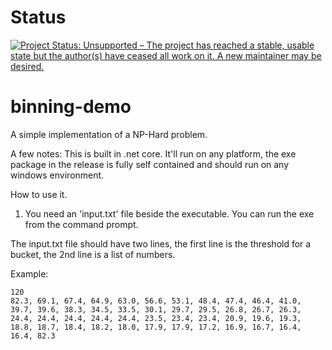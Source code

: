 # Status
[![Project Status: Unsupported – The project has reached a stable, usable state but the author(s) have ceased all work on it. A new maintainer may be desired.](https://www.repostatus.org/badges/latest/unsupported.svg)](https://www.repostatus.org/#unsupported)

# binning-demo
A simple implementation of a NP-Hard problem.

A few notes:
This is built in .net core. It'll run on any platform, the exe package in the release is fully self contained and should run on any windows environment.


How to use it.

1) You need an 'input.txt' file beside the executable. You can run the exe from the command prompt.

The input.txt file should have two lines, the first line is the threshold for a bucket, the 2nd line is a list of numbers.

Example:

```
120
82.3, 69.1, 67.4, 64.9, 63.0, 56.6, 53.1, 48.4, 47.4, 46.4, 41.0, 39.7, 39.6, 38.3, 34.5, 33.5, 30.1, 29.7, 29.5, 26.8, 26.7, 26.3, 24.4, 24.4, 24.4, 24.4, 24.4, 23.5, 23.4, 23.4, 20.9, 19.6, 19.3, 18.8, 18.7, 18.4, 18.2, 18.0, 17.9, 17.9, 17.2, 16.9, 16.7, 16.4, 16.4, 82.3
```
